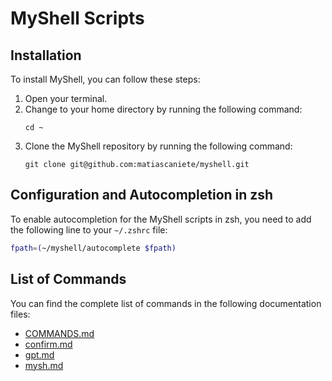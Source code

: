 # MyShell Scripts

## Installation

To install MyShell, you can follow these steps:

1. Open your terminal.
2. Change to your home directory by running the following command:
    ```
    cd ~
    ```
3. Clone the MyShell repository by running the following command:
    ```
    git clone git@github.com:matiascaniete/myshell.git
    ```

## Configuration and Autocompletion in zsh

To enable autocompletion for the MyShell scripts in zsh, you need to add the following line to your `~/.zshrc` file:

```sh
fpath=(~/myshell/autocomplete $fpath)
```

## List of Commands

You can find the complete list of commands in the following documentation files:

- [COMMANDS.md](docs/COMMANDS.md)
- [confirm.md](docs/confirm.md)
- [gpt.md](docs/gpt.md)
- [mysh.md](docs/mysh.md)
